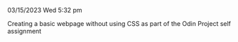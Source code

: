 03/15/2023 Wed 5:32 pm

Creating a basic webpage without using CSS as part of the Odin Project self assignment
